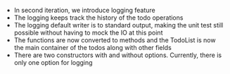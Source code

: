 - In second iteration, we introduce logging feature
- The logging keeps track the history of the todo operations
- The logging default writer is to standard output, making the unit test still possible without having to mock the IO at this point
- The functions are now converted to methods and the TodoList is now the main container of the todos along with other fields
- There are two constructors with and without options. Currently, there is only one option for logging

